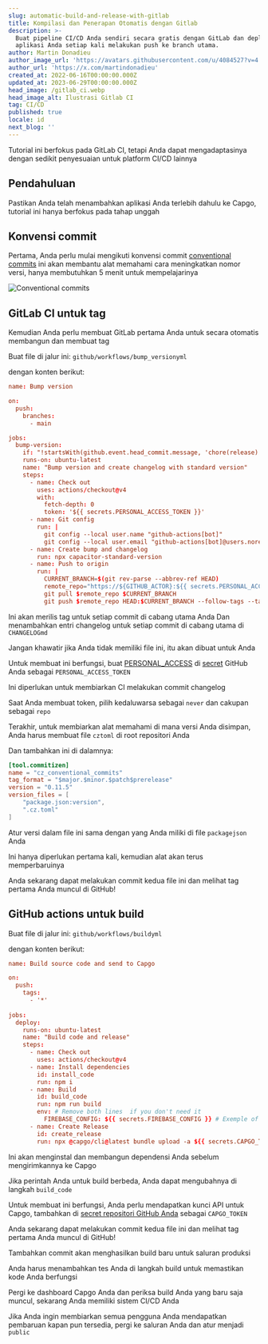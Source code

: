 ```yaml
---
slug: automatic-build-and-release-with-gitlab
title: Kompilasi dan Penerapan Otomatis dengan Gitlab
description: >-
  Buat pipeline CI/CD Anda sendiri secara gratis dengan GitLab dan deploy
  aplikasi Anda setiap kali melakukan push ke branch utama.
author: Martin Donadieu
author_image_url: 'https://avatars.githubusercontent.com/u/4084527?v=4'
author_url: 'https://x.com/martindonadieu'
created_at: 2022-06-16T00:00:00.000Z
updated_at: 2023-06-29T00:00:00.000Z
head_image: /gitlab_ci.webp
head_image_alt: Ilustrasi Gitlab CI
tag: CI/CD
published: true
locale: id
next_blog: ''
---
```


Tutorial ini berfokus pada GitLab CI, tetapi Anda dapat mengadaptasinya dengan sedikit penyesuaian untuk platform CI/CD lainnya

## Pendahuluan

Pastikan Anda telah menambahkan aplikasi Anda terlebih dahulu ke Capgo, tutorial ini hanya berfokus pada tahap unggah

## Konvensi commit

Pertama, Anda perlu mulai mengikuti konvensi commit [conventional commits](https://wwwconventionalcommitsorg/en/v100/) ini akan membantu alat memahami cara meningkatkan nomor versi, hanya membutuhkan 5 menit untuk mempelajarinya

![Conventional commits](/conventional_commitswebp)

## GitLab CI untuk tag

Kemudian Anda perlu membuat GitLab pertama Anda untuk secara otomatis membangun dan membuat tag

Buat file di jalur ini: `github/workflows/bump_versionyml`

dengan konten berikut:

```toml
name: Bump version

on:
  push:
    branches:
      - main

jobs:
  bump-version:
    if: "!startsWith(github.event.head_commit.message, 'chore(release):')"
    runs-on: ubuntu-latest
    name: "Bump version and create changelog with standard version"
    steps:
      - name: Check out
        uses: actions/checkout@v4
        with:
          fetch-depth: 0
          token: '${{ secrets.PERSONAL_ACCESS_TOKEN }}'
      - name: Git config
        run: |
          git config --local user.name "github-actions[bot]"
          git config --local user.email "github-actions[bot]@users.noreply.github.com"
      - name: Create bump and changelog
        run: npx capacitor-standard-version
      - name: Push to origin
        run: |
          CURRENT_BRANCH=$(git rev-parse --abbrev-ref HEAD)
          remote_repo="https://${GITHUB_ACTOR}:${{ secrets.PERSONAL_ACCESS_TOKEN }}@github.com/${GITHUB_REPOSITORY}.git"
          git pull $remote_repo $CURRENT_BRANCH
          git push $remote_repo HEAD:$CURRENT_BRANCH --follow-tags --tags
```

Ini akan merilis tag untuk setiap commit di cabang utama Anda Dan menambahkan entri changelog untuk setiap commit di cabang utama di `CHANGELOGmd`

Jangan khawatir jika Anda tidak memiliki file ini, itu akan dibuat untuk Anda

Untuk membuat ini berfungsi, buat [PERSONAL_ACCESS](https://docsgithubcom/en/authentication/keeping-your-account-and-data-secure/creating-a-personal-access-token/) di [secret](https://docsgithubcom/en/actions/security-guides/encrypted-secrets "GitHub secrets") GitHub Anda sebagai `PERSONAL_ACCESS_TOKEN`

Ini diperlukan untuk membiarkan CI melakukan commit changelog

Saat Anda membuat token, pilih kedaluwarsa sebagai `never` dan cakupan sebagai `repo`

Terakhir, untuk membiarkan alat memahami di mana versi Anda disimpan, Anda harus membuat file `cztoml` di root repositori Anda

Dan tambahkan ini di dalamnya:

```toml
[tool.commitizen]
name = "cz_conventional_commits"
tag_format = "$major.$minor.$patch$prerelease"
version = "0.11.5"
version_files = [
    "package.json:version",
    ".cz.toml"
]
```

Atur versi dalam file ini sama dengan yang Anda miliki di file `packagejson` Anda

Ini hanya diperlukan pertama kali, kemudian alat akan terus memperbaruinya

Anda sekarang dapat melakukan commit kedua file ini dan melihat tag pertama Anda muncul di GitHub!

## GitHub actions untuk build

Buat file di jalur ini: `github/workflows/buildyml`

dengan konten berikut:

```toml
name: Build source code and send to Capgo

on:
  push:
    tags:
      - '*'
      
jobs:
  deploy:
    runs-on: ubuntu-latest
    name: "Build code and release"
    steps:
      - name: Check out
        uses: actions/checkout@v4
      - name: Install dependencies
        id: install_code
        run: npm i
      - name: Build
        id: build_code
        run: npm run build
        env: # Remove both lines  if you don't need it
          FIREBASE_CONFIG: ${{ secrets.FIREBASE_CONFIG }} # Exemple of env var coming from a secret
      - name: Create Release
        id: create_release
        run: npx @capgo/cli@latest bundle upload -a ${{ secrets.CAPGO_TOKEN }} -c production
```

Ini akan menginstal dan membangun dependensi Anda sebelum mengirimkannya ke Capgo

Jika perintah Anda untuk build berbeda, Anda dapat mengubahnya di langkah `build_code`

Untuk membuat ini berfungsi, Anda perlu mendapatkan kunci API untuk Capgo, tambahkan di [secret repositori GitHub Anda](https://docsgithubcom/en/actions/security-guides/encrypted-secrets/) sebagai `CAPGO_TOKEN`

Anda sekarang dapat melakukan commit kedua file ini dan melihat tag pertama Anda muncul di GitHub!

Tambahkan commit akan menghasilkan build baru untuk saluran produksi

Anda harus menambahkan tes Anda di langkah build untuk memastikan kode Anda berfungsi

Pergi ke dashboard Capgo Anda dan periksa build Anda yang baru saja muncul, sekarang Anda memiliki sistem CI/CD Anda

Jika Anda ingin membiarkan semua pengguna Anda mendapatkan pembaruan kapan pun tersedia, pergi ke saluran Anda dan atur menjadi `public`